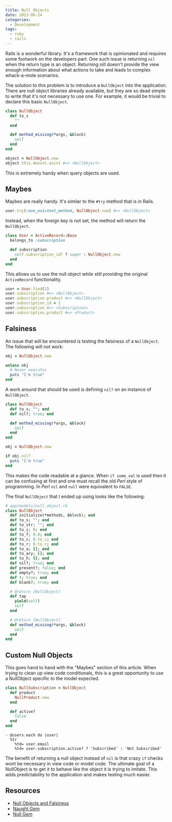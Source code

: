 ```yaml
---
title: Null Objects
date: 2013-06-24
categories:
  - Development
tags:
  - ruby
  - rails
---
```


Rails is a wonderful library. It's a framework that is opinionated and requires
some footwork on the developers part. One such issue is returning `nil` when the
return type is an object. Returning nill doesn't provide the view enough
information about what actions to take and leads to complex whack-a-mole
scenarios.

The solution to this problem is to introduce a `NullObject` into the
application. There are null object libraries already available, but they are so
dead simple to write that it's not necessary to use one. For example, it would
be trivial to declare this basic `NullObject`.

```ruby
class NullObject
  def to_s
    ""
  end

  def method_missing(*args, &block)
    self
  end
end

object = NullObject.new
object.this.doesnt.exist #=> <NullObject>
```

This is extremely handy when query objects are used.

## Maybes

Maybes are really handy. It's similar to the `#try` method that is in Rails.

```ruby
user.try(:non_existent_method, NullObject.new) #=> <NullObject>
```

Instead, when the foreign key is not set, the method will return the
`NullObject`.

```ruby
class User < ActiveRecord::Base
  belongs_to :subscription

  def subscription
    self.subscription_id? ? super : NullObject.new
  end
end
```

This allows us to use the null object while still providing the original
`ActiveRecord` functionality.

```ruby
user = User.find(1)
user.subscription #=> <NullObject>
user.subscription.product #=> <NullObject>
user.subscription_id = 1
user.subscription #=> <Subscription>
user.subscription.product #=> <Product>
```

## Falsiness

An issue that will be encountered is testing the falsiness of a `NullObject`.
The following will not work:

```ruby
obj = NullObject.new

unless obj
  # Never executes
  puts "I'm true"
end
```

A work around that should be used is defining `nil?` on an instance of
`NullObject`.

```ruby
class NullObject
  def to_s; ""; end
  def nil?; true; end

  def method_missing(*args, &block)
    self
  end
end

obj = NullObject.new

if obj.nil?
  puts "I'm true"
end
```

This makes the code readable at a glance. When `if some_val` is used then it can
be confusing at first and one must recall the old *Perl* style of programming.
In *Perl* `nil` and `null` were equivalent to `FALSE`.

The final `NullObject` that I ended up using looks like the following:

```ruby
# app/models/null_object.rb
class NullObject
  def initialize(*methods, &block); end
  def to_s; ""; end
  def to_str; ""; end
  def to_i; 0; end
  def to_f; 0.0; end
  def to_c; 0.to_c; end
  def to_r; 0.to_r; end
  def to_a; []; end
  def to_ary; []; end
  def to_h; {}; end
  def nil?; true; end
  def present?; false; end
  def empty?; true; end
  def !; true; end
  def blank?; true; end

  # @return [NullObject]
  def tap
    yield(self)
    self
  end

  # @return [NullObject]
  def method_missing(*args, &block)
    self
  end
end
```

## Custom Null Objects

This goes hand to hand with the "Maybes" section of this article. When trying to
clean up view code conditionals, this is a great opportunity to use a NullObject
specific to the model expected.

```ruby
class NullSubscription < NullObject
  def product
    NullProduct.new
  end

  def active?
    false
  end
end
```

```haml app/views/users/index.html.haml
- @users.each do |user|
  %tr
    %td= user.email
    %td= user.subscription.active? ? 'Subscribed' : 'Not Subscribed'
```

The benefit of returning a null object instead of `nil` is that crazy `if`
checks wont be necessary in view code or model code. The ultimate goal of a
NullObject is to get it to behave like the object it is trying to imitate. This
adds predictability to the application and makes testing much easier.

## Resources

  * [Null Objects and Falsiness](http://devblog.avdi.org/2011/05/30/null-objects-and-falsiness/)
  * [Naught Gem](https://github.com/avdi/naught)
  * [Null Gem](https://github.com/katmagic/null)
